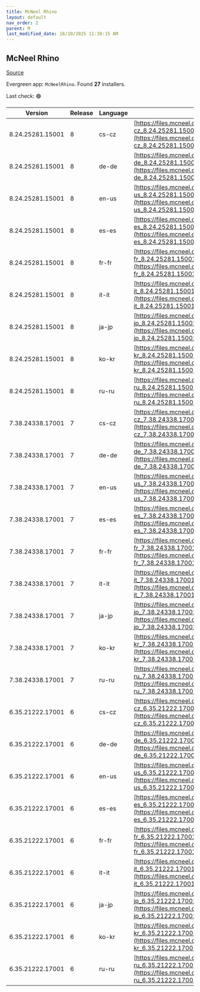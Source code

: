 ```yaml
---
title: McNeel Rhino
layout: default
nav_order: 2
parent: M
last_modified_date: 18/10/2025 11:39:15 AM
---
```


## McNeel Rhino

[Source](https://www.rhino3d.com/)

Evergreen app: `McNeelRhino`. Found **27** installers.

Last check: 🟢

| Version          | Release | Language | URI                                                                                                                                                            |
| ---------------- | ------- | -------- | -------------------------------------------------------------------------------------------------------------------------------------------------------------- |
| 8.24.25281.15001 | 8       | cs-cz    | [https://files.mcneel.com/dujour/exe/20251008/rhino_cs-cz_8.24.25281.15001.exe](https://files.mcneel.com/dujour/exe/20251008/rhino_cs-cz_8.24.25281.15001.exe) |
| 8.24.25281.15001 | 8       | de-de    | [https://files.mcneel.com/dujour/exe/20251008/rhino_de-de_8.24.25281.15001.exe](https://files.mcneel.com/dujour/exe/20251008/rhino_de-de_8.24.25281.15001.exe) |
| 8.24.25281.15001 | 8       | en-us    | [https://files.mcneel.com/dujour/exe/20251008/rhino_en-us_8.24.25281.15001.exe](https://files.mcneel.com/dujour/exe/20251008/rhino_en-us_8.24.25281.15001.exe) |
| 8.24.25281.15001 | 8       | es-es    | [https://files.mcneel.com/dujour/exe/20251008/rhino_es-es_8.24.25281.15001.exe](https://files.mcneel.com/dujour/exe/20251008/rhino_es-es_8.24.25281.15001.exe) |
| 8.24.25281.15001 | 8       | fr-fr    | [https://files.mcneel.com/dujour/exe/20251008/rhino_fr-fr_8.24.25281.15001.exe](https://files.mcneel.com/dujour/exe/20251008/rhino_fr-fr_8.24.25281.15001.exe) |
| 8.24.25281.15001 | 8       | it-it    | [https://files.mcneel.com/dujour/exe/20251008/rhino_it-it_8.24.25281.15001.exe](https://files.mcneel.com/dujour/exe/20251008/rhino_it-it_8.24.25281.15001.exe) |
| 8.24.25281.15001 | 8       | ja-jp    | [https://files.mcneel.com/dujour/exe/20251008/rhino_ja-jp_8.24.25281.15001.exe](https://files.mcneel.com/dujour/exe/20251008/rhino_ja-jp_8.24.25281.15001.exe) |
| 8.24.25281.15001 | 8       | ko-kr    | [https://files.mcneel.com/dujour/exe/20251008/rhino_ko-kr_8.24.25281.15001.exe](https://files.mcneel.com/dujour/exe/20251008/rhino_ko-kr_8.24.25281.15001.exe) |
| 8.24.25281.15001 | 8       | ru-ru    | [https://files.mcneel.com/dujour/exe/20251008/rhino_ru-ru_8.24.25281.15001.exe](https://files.mcneel.com/dujour/exe/20251008/rhino_ru-ru_8.24.25281.15001.exe) |
| 7.38.24338.17001 | 7       | cs-cz    | [https://files.mcneel.com/dujour/exe/20241203/rhino_cs-cz_7.38.24338.17001.exe](https://files.mcneel.com/dujour/exe/20241203/rhino_cs-cz_7.38.24338.17001.exe) |
| 7.38.24338.17001 | 7       | de-de    | [https://files.mcneel.com/dujour/exe/20241203/rhino_de-de_7.38.24338.17001.exe](https://files.mcneel.com/dujour/exe/20241203/rhino_de-de_7.38.24338.17001.exe) |
| 7.38.24338.17001 | 7       | en-us    | [https://files.mcneel.com/dujour/exe/20241203/rhino_en-us_7.38.24338.17001.exe](https://files.mcneel.com/dujour/exe/20241203/rhino_en-us_7.38.24338.17001.exe) |
| 7.38.24338.17001 | 7       | es-es    | [https://files.mcneel.com/dujour/exe/20241203/rhino_es-es_7.38.24338.17001.exe](https://files.mcneel.com/dujour/exe/20241203/rhino_es-es_7.38.24338.17001.exe) |
| 7.38.24338.17001 | 7       | fr-fr    | [https://files.mcneel.com/dujour/exe/20241203/rhino_fr-fr_7.38.24338.17001.exe](https://files.mcneel.com/dujour/exe/20241203/rhino_fr-fr_7.38.24338.17001.exe) |
| 7.38.24338.17001 | 7       | it-it    | [https://files.mcneel.com/dujour/exe/20241203/rhino_it-it_7.38.24338.17001.exe](https://files.mcneel.com/dujour/exe/20241203/rhino_it-it_7.38.24338.17001.exe) |
| 7.38.24338.17001 | 7       | ja-jp    | [https://files.mcneel.com/dujour/exe/20241203/rhino_ja-jp_7.38.24338.17001.exe](https://files.mcneel.com/dujour/exe/20241203/rhino_ja-jp_7.38.24338.17001.exe) |
| 7.38.24338.17001 | 7       | ko-kr    | [https://files.mcneel.com/dujour/exe/20241203/rhino_ko-kr_7.38.24338.17001.exe](https://files.mcneel.com/dujour/exe/20241203/rhino_ko-kr_7.38.24338.17001.exe) |
| 7.38.24338.17001 | 7       | ru-ru    | [https://files.mcneel.com/dujour/exe/20241203/rhino_ru-ru_7.38.24338.17001.exe](https://files.mcneel.com/dujour/exe/20241203/rhino_ru-ru_7.38.24338.17001.exe) |
| 6.35.21222.17001 | 6       | cs-cz    | [https://files.mcneel.com/dujour/exe/20210810/rhino_cs-cz_6.35.21222.17001.exe](https://files.mcneel.com/dujour/exe/20210810/rhino_cs-cz_6.35.21222.17001.exe) |
| 6.35.21222.17001 | 6       | de-de    | [https://files.mcneel.com/dujour/exe/20210810/rhino_de-de_6.35.21222.17001.exe](https://files.mcneel.com/dujour/exe/20210810/rhino_de-de_6.35.21222.17001.exe) |
| 6.35.21222.17001 | 6       | en-us    | [https://files.mcneel.com/dujour/exe/20210810/rhino_en-us_6.35.21222.17001.exe](https://files.mcneel.com/dujour/exe/20210810/rhino_en-us_6.35.21222.17001.exe) |
| 6.35.21222.17001 | 6       | es-es    | [https://files.mcneel.com/dujour/exe/20210810/rhino_es-es_6.35.21222.17001.exe](https://files.mcneel.com/dujour/exe/20210810/rhino_es-es_6.35.21222.17001.exe) |
| 6.35.21222.17001 | 6       | fr-fr    | [https://files.mcneel.com/dujour/exe/20210810/rhino_fr-fr_6.35.21222.17001.exe](https://files.mcneel.com/dujour/exe/20210810/rhino_fr-fr_6.35.21222.17001.exe) |
| 6.35.21222.17001 | 6       | it-it    | [https://files.mcneel.com/dujour/exe/20210810/rhino_it-it_6.35.21222.17001.exe](https://files.mcneel.com/dujour/exe/20210810/rhino_it-it_6.35.21222.17001.exe) |
| 6.35.21222.17001 | 6       | ja-jp    | [https://files.mcneel.com/dujour/exe/20210810/rhino_ja-jp_6.35.21222.17001.exe](https://files.mcneel.com/dujour/exe/20210810/rhino_ja-jp_6.35.21222.17001.exe) |
| 6.35.21222.17001 | 6       | ko-kr    | [https://files.mcneel.com/dujour/exe/20210810/rhino_ko-kr_6.35.21222.17001.exe](https://files.mcneel.com/dujour/exe/20210810/rhino_ko-kr_6.35.21222.17001.exe) |
| 6.35.21222.17001 | 6       | ru-ru    | [https://files.mcneel.com/dujour/exe/20210810/rhino_ru-ru_6.35.21222.17001.exe](https://files.mcneel.com/dujour/exe/20210810/rhino_ru-ru_6.35.21222.17001.exe) |
